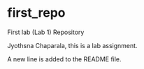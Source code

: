 # first_repo
First lab (Lab 1) Repository

Jyothsna Chaparala, this is a lab assignment.

A new line is added to the README file.
